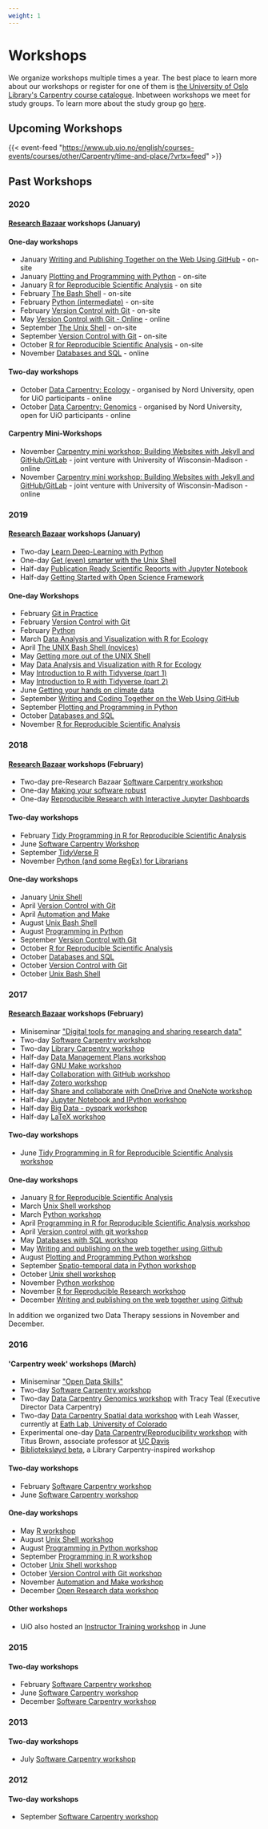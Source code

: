 ```yaml
---
weight: 1
---
```


# Workshops

We organize workshops multiple times a year. The best place to learn more about our workshops or register for one of them is [the University of Oslo Library's Carpentry course catalogue](https://www.ub.uio.no/english/courses-events/courses/other/Carpentry/). Inbetween workshops we meet for study groups. To learn more about the study group go [here](https://uio-carpentry.github.io/studyGroup/).


## Upcoming Workshops

{{< event-feed "https://www.ub.uio.no/english/courses-events/courses/other/Carpentry/time-and-place/?vrtx=feed" >}}


## Past Workshops
<!-- Put the upcoming workshops in the list and out-comment them so they won't be shown. 
If the workshop has happened, take the comment brackets away et voilá! -->

### 2020

#### [Research Bazaar](https://www.ub.uio.no/english/courses-events/events/all-libraries/2020/research-bazaar-2020.html) workshops (January)

#### One-day workshops

* January [Writing and Publishing Together on the Web Using GitHub](https://www.ub.uio.no/english/courses-events/courses/other/Carpentry/software-carpentry/time-and-place/200117_github) - on-site
* January [Plotting and Programming with Python](https://www.ub.uio.no/english/courses-events/courses/other/Carpentry/software-carpentry/time-and-place/200124_python) - on-site
* January [R for Reproducible Scientific Analysis](https://www.ub.uio.no/english/courses-events/courses/other/Carpentry/software-carpentry/time-and-place/200131_repro) - on site
* February [The Bash Shell](https://www.ub.uio.no/english/courses-events/courses/other/Carpentry/software-carpentry/time-and-place/200207_bash) - on-site
* February [Python (intermediate)](https://www.ub.uio.no/english/courses-events/courses/other/Carpentry/software-carpentry/time-and-place/200214_Python-intermediate) - on-site
* February [Version Control with Git](https://www.ub.uio.no/english/courses-events/courses/other/Carpentry/software-carpentry/time-and-place/200221_git) - on-site
* May [Version Control with Git - Online](https://www.ub.uio.no/english/courses-events/courses/other/Carpentry/software-carpentry/time-and-place/200520_git_online) - online
* September [The Unix Shell](https://www.ub.uio.no/english/courses-events/courses/other/Carpentry/software-carpentry/time-and-place/200901_bash) - on-site
* September [Version Control with Git](https://www.ub.uio.no/english/courses-events/courses/other/Carpentry/time-and-place/200929_git) - on-site
* October [R for Reproducible Scientific Analysis](https://www.ub.uio.no/english/courses-events/courses/other/Carpentry/time-and-place/201007_rrepro) - on-site
* November [Databases and SQL](https://www.ub.uio.no/english/courses-events/courses/other/Carpentry/time-and-place/201111_sql) - online

#### Two-day workshops

* October [Data Carpentry: Ecology](https://www.ub.uio.no/english/courses-events/courses/other/Carpentry/time-and-place/201014_nord_dceco) - organised by Nord University, open for UiO participants - online
* October [Data Carpentry: Genomics](https://www.ub.uio.no/english/courses-events/courses/other/Carpentry/time-and-place/201021_nord_dcgen) - organised by Nord University, open for UiO participants - online

#### Carpentry Mini-Workshops

* November [Carpentry mini workshop: Building Websites with Jekyll and GitHub/GitLab](https://www.ub.uio.no/english/courses-events/courses/other/Carpentry/time-and-place/201111_jekyll_wisconsin) - joint venture with University of Wisconsin-Madison - online
* November [Carpentry mini workshop: Building Websites with Jekyll and GitHub/GitLab](https://www.ub.uio.no/english/courses-events/courses/other/Carpentry/time-and-place/201125_jekyll_wisconsin) - joint venture with University of Wisconsin-Madison - online
<!-- -->

### 2019

#### [Research Bazaar](https://www.ub.uio.no/english/courses-events/events/all-libraries/2019/research-bazaar-2019.html) workshops (January)

* Two-day [Learn Deep-Learning with Python](https://www.ub.uio.no/english/courses-events/events/all-libraries/2019/research-bazaar/190109_DeepLearning.html)
* One-day [Get (even) smarter with the Unix Shell](https://www.ub.uio.no/english/courses-events/events/all-libraries/2019/research-bazaar/190109_UnixShell.html)
* Half-day [Publication Ready Scientific Reports with Jupyter Notebook](https://www.ub.uio.no/english/courses-events/events/all-libraries/2019/research-bazaar/190110_Jupyter.html)
* Half-day [Getting Started with Open Science Framework](https://www.ub.uio.no/english/courses-events/events/all-libraries/2019/research-bazaar/190110_OpenScienceFramework.html)

#### One-day Workshops

* February [Git in Practice](https://uio-carpentry.github.io/2019-02-27-git/)
* February [Version Control with Git](https://uio-carpentry.github.io/2019-02-15-Git/)
* February [Python](https://uio-carpentry.github.io/2019-02-08-Python/) 
* March [Data Analysis and Visualization with R for Ecology](https://uio-carpentry.github.io/2019-03-08-R/)
* April [The UNIX Bash Shell (novices)](https://uio-carpentry.github.io/2019-04-24-Unix-novice/)
* May [Getting more out of the UNIX Shell](https://uio-carpentry.github.io/2019-05-03-Unix-adv-beginner/)
* May [Data Analysis and Visualization with R for Ecology](https://uio-carpentry.github.io/2019-05-15-R/)
* May [Introduction to R with Tidyverse (part 1)](https://uio-carpentry.github.io/2019-05-22-R-tidyverse/)
* May [Introduction to R with Tidyverse (part 2)](https://uio-carpentry.github.io/2019-05-22-R-tidyverse/)
* June [Getting your hands on climate data](https://uio-carpentry.github.io/2019-06-07-geo/)
* September [Writing and Coding Together on the Web Using GitHub](https://arockenberger.github.io/github_collab_workshop/)
* September [Plotting and Programming in Python](https://uio-carpentry.github.io/2019-09-16_python/)
* October [Databases and SQL](https://uio-carpentry.github.io/2019-10-28-sql/)
* November [R for Reproducible Scientific Analysis](https://uio-carpentry.github.io/2019-11-19-R/)

### 2018

<!-- * June 21-22 [Carpentries in-person Instructor Training](https://uio-carpentry.github.io/2018-06-21-Oslo-ttt/) (POSTPONED) -->

#### [Research Bazaar](http://www.ub.uio.no/english/courses-events/events/all-libraries/2018/resbaz-2018.html) workshops (February)

* Two-day pre-Research Bazaar [Software Carpentry workshop](https://uio-carpentry.github.io/2018-02-05-Oslo/)
* One-day [Making your software robust](https://uio-carpentry.github.io/2018-02-09-robust-sw/)
* One-day [Reproducible Research with Interactive Jupyter Dashboards](https://uio-carpentry.github.io/2018-02-08-dashboards/)

#### Two-day workshops

* February [Tidy Programming in R for Reproducible Scientific Analysis](https://uio-carpentry.github.io/2018-02-15-R-tidyverse/)
* June [Software Carpentry Workshop](https://uio-carpentry.github.io/2018-06-07-Oslo/)
* September [TidyVerse R](https://uio-carpentry.github.io/2018-09-25-R/)
* November [Python (and some RegEx) for Librarians](https://scriptotek.github.io/2018-11-19-python/)

#### One-day workshops

* January [Unix Shell](https://uio-carpentry.github.io/2018-01-18-unix/)
* April [Version Control with Git](https://uio-carpentry.github.io/2018-04-05-Git/)
* April [Automation and Make](https://uio-carpentry.github.io/2018-04-19-make/)
* August [Unix Bash Shell](https://uio-carpentry.github.io/2018-08-15-unix/)
* August [Programming in Python](https://uio-carpentry.github.io/2018-08-29-python/)
* September [Version Control with Git](https://swcarpentry.github.io/git-novice/)
* October [R for Reproducible Scientific Analysis](https://uio-carpentry.github.io/2018-10-10-R/)
* October [Databases and SQL](https://uio-carpentry.github.io/2018-10-17-sql/)
* October [Version Control with Git](https://uio-carpentry.github.io/2018-10-24-Git/)
* October [Unix Bash Shell](https://uio-carpentry.github.io/2018-10-31-Unix/)

### 2017

#### [Research Bazaar](http://www.ub.uio.no/english/courses-events/events/ureal/2017/170201ResBaz.html) workshops (February)

* Miniseminar ["Digital tools for managing and sharing research data"](http://www.ub.uio.no/english/courses-events/events/ureal/2017/170202_presentations)
* Two-day [Software Carpentry workshop](https://uio-carpentry.github.io/2017-02-01-swc/)
* Two-day [Library Carpentry workshop](https://uio-carpentry.github.io/2017-02-02-librarycarpentry/)
* Half-day [Data Management Plans workshop](http://www.ub.uio.no/english/courses-events/courses/other/Carpentry/software-carpentry/time-and-place/170201_datamanagement)
* Half-day [GNU Make workshop](https://uio-carpentry.github.io/2017-02-01-make/)
* Half-day [Collaboration with GitHub workshop](http://www.ub.uio.no/english/courses-events/courses/other/Carpentry/software-carpentry/time-and-place/170202_github)
* Half-day [Zotero workshop](http://www.ub.uio.no/english/courses-events/courses/other/Carpentry/software-carpentry/time-and-place/170202_zotero)
* Half-day [Share and collaborate with OneDrive and OneNote workshop](http://www.ub.uio.no/english/courses-events/courses/other/Carpentry/software-carpentry/time-and-place/170202_OneDrive)
* Half-day [Jupyter Notebook and IPython workshop](http://www.ub.uio.no/english/courses-events/courses/other/Carpentry/software-carpentry/time-and-place/170202_jupyter)
* Half-day [Big Data - pyspark workshop](http://www.ub.uio.no/english/courses-events/courses/other/Carpentry/software-carpentry/time-and-place/170203_bigdata)
* Half-day [LaTeX workshop](http://www.ub.uio.no/english/courses-events/courses/other/Carpentry/software-carpentry/time-and-place/170203_latex)

#### Two-day workshops

* June [Tidy Programming in R for Reproducible Scientific Analysis workshop](https://uio-carpentry.github.io/2017-06-06_R_tidyverse/)

#### One-day workshops
* January [R for Reproducible Scientific Analysis](http://www.ub.uio.no/english/courses-events/courses/other/Carpentry/software-carpentry/time-and-place/161801_R)
* March [Unix Shell workshop](https://uio-carpentry.github.io/2017-03-15-unix/)
* March [Python workshop](https://uio-carpentry.github.io/2017-03-29-python/)
* April [Programming in R for Reproducible Scientific Analysis workshop](https://uio-carpentry.github.io/2017-04-05_R_tidyverse/)
* April [Version control with git workshop](https://uio-carpentry.github.io/2017-04-26-git/)
* May [Databases with SQL workshop](https://uio-carpentry.github.io/2017-05-10-sql/)
* May [Writing and publishing on the web together using Github](http://www.ub.uio.no/english/courses-events/courses/other/Carpentry/software-carpentry/time-and-place/170524_writing_git)
* August [Plotting and Programming Python workshop](https://uio-carpentry.github.io/2017-08-15-python/)
* September [Spatio-temporal data in Python workshop](https://uio-carpentry.github.io/2017-09-29-geopython/)
* October [Unix shell workshop](https://uio-carpentry.github.io/2017-10-27-unix/)
* November [Python workshop](https://uio-carpentry.github.io/2017-11-10-python/)
* November [R for Reproducible Research workshop](https://uio-carpentry.github.io/2017-11-24-R/)
* December [Writing and publishing on the web together using Github](http://www.ub.uio.no/english/courses-events/courses/other/Carpentry/software-carpentry/time-and-place/171208_github)

In addition we organized two Data Therapy sessions in November and December.

### 2016

#### 'Carpentry week' workshops (March)
* Miniseminar ["Open Data Skills"](https://www.ub.uio.no/english/courses-events/events/ureal/2016/160314dataskills.html)
* Two-day [Software Carpentry workshop](https://uio-carpentry.github.io/2016-03-15-Oslo-SWC/)
* Two-day [Data Carpentry Genomics workshop](http://uio-carpentry.github.io/2016-03-15-Oslo-data-bio/) with Tracy Teal (Executive Director Data Carpentry)
* Two-day [Data Carpentry Spatial data workshop](http://uio-carpentry.github.io/2016-03-15-OSLOdataGeo/) with Leah Wasser, currently at [Eath Lab, University of Colorado](https://www.colorado.edu/earthlab/)
* Experimental one-day [Data Carpentry/Reproducibility workshop](https://2016-oslo-repeatability.readthedocs.io/en/latest/) with Titus Brown, associate professor at [UC Davis](http://ivory.idyll.org/lab/)
* [Biblioteksløyd beta](https://scriptotek.github.io/2016-03-17-BS/), a Library Carpentry-inspired workshop

#### Two-day workshops
* February [Software Carpentry workshop](http://uio-carpentry.github.io/2016-02-01-Oslo/)
* June [Software Carpentry workshop](https://uio-carpentry.github.io/2016-06-20-Oslo-SWC/)

#### One-day workshops
* May [R workshop](http://uio-carpentry.github.io/2016-05-10-R/)
* August [Unix Shell workshop](https://uio-carpentry.github.io/2016-08-23-unix/)
* August [Programming in Python workshop](https://uio-carpentry.github.io/2016-08-31-python/)
* September [Programming in R workshop](https://uio-carpentry.github.io/2016-09-14-R/)
* October [Unix Shell  workshop](https://uio-carpentry.github.io/2016-10-12-unix/)
* October [Version Control with Git workshop](https://uio-carpentry.github.io/2016-10-26-git/)
* November [Automation and Make workshop](https://uio-carpentry.github.io/2016-11-09-make/)
* December [Open Research data workshop](http://www.ub.uio.no/english/courses-events/courses/other/Carpentry/software-carpentry/time-and-place/161205_RDM)

#### Other workshops
* UiO also hosted an [Instructor Training workshop](http://uio-carpentry.github.io/2016-06-30-Oslo-ttt/) in June

### 2015

#### Two-day workshops

* February [Software Carpentry workshop](https://karinlag.github.io/2015-02-26-Oslo/)
* June [Software Carpentry workshop](https://lexnederbragt.github.io/2015-06-02-Oslo/)
* December [Software Carpentry workshop](https://huguesfontenelle.github.io/2015-12-02-Oslo/)

### 2013

#### Two-day workshops

* July [Software Carpentry workshop](https://swcarpentry.github.io/2013-07-03-oslo/)


### 2012

#### Two-day workshops
* September [Software Carpentry workshop](https://swcarpentry.github.io/2012-09-17-oslo/)
